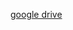 [google drive](https://drive.google.com/drive/folders/1EjHydeEkDYWX9z90mJITt5iu4I-g96zV?usp=sharing)
